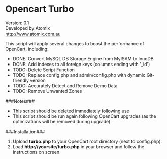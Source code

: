 Opencart Turbo
==============

Version: 0.1  
Developed by Atomix  
http://www.atomix.com.au  


This script will apply several changes to boost the performance of OpenCart, including:
*   DONE: Convert MySQL DB Storage Engine from MyISAM to InnoDB
*   DONE: Add indexes to all foreign keys (columns ending with '_id')
*   TODO: Delete Script Function
*   TODO: Replace config.php and admin/config.php with dynamic Git-friendly version
*   TODO: Accurately Detect and Remove Demo Data
*   TODO: Remove Unwanted Zones

###Notes###
*   This script should be deleted immediately following use  
*   This script should be run again following OpenCart upgrades (as the optimizations will be removed during upgrade)  

###Installation###
1.  Upload **turbo.php** to your OpenCart root directory (next to config.php).  
2.  Load **http://yoursite/turbo.php** in your browser and follow the instructions on screen.  
